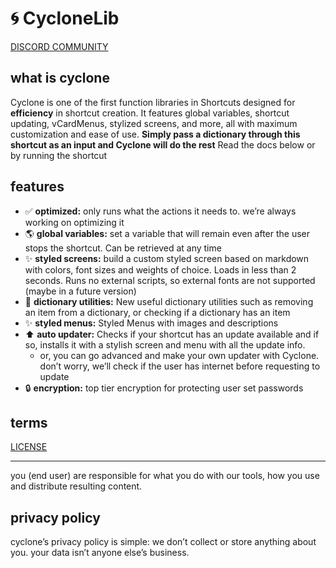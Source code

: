 # <emoji>🌀</emoji> CycloneLib 
[DISCORD COMMUNITY](https://discord.gg/UYgGdEwGsK)
## what is cyclone
Cyclone is one of the first function libraries in Shortcuts designed for **efficiency** in shortcut creation. It features global variables, shortcut updating, vCardMenus, stylized screens, and more, all with maximum customization and ease of use. **Simply pass a dictionary through this shortcut as an input and Cyclone will do the rest** 
Read the docs below or by running the shortcut

## features
- ✅ **optimized:** only runs what the actions it needs to. we’re always working on optimizing it 
- 🌎 **global variables:** set a variable that will remain even after the user stops the shortcut. Can be retrieved at any time
- ✨ **styled screens:** build a custom styled screen based on markdown with colors, font sizes and weights of choice. Loads in less than 2 seconds. Runs no external scripts, so external fonts are not supported (maybe in a future version) 
- 🧰 **dictionary utilities:** New useful dictionary utilities such as removing an item from a dictionary, or checking if a dictionary has an item
- ✨ **styled menus:** Styled Menus with images and descriptions 
- ⬆️ **auto updater:** Checks if your shortcut has an update available and if so, installs it with a stylish screen and menu with all the update info.
  - or, you can go advanced and make your own updater with Cyclone. don’t worry, we’ll check if the user has internet before requesting to update
- 🔒 **encryption:** top tier encryption for protecting user set passwords 


## terms
[LICENSE](https://www.notion.so/LICENSE-2034cb1c688180f8b9cfc2967f173b39?pvs=21)

---

you (end user) are responsible for what you do with our tools, how you use and distribute resulting content.

## privacy policy

cyclone’s privacy policy is simple: we don’t collect or store anything about you. your data isn’t anyone else’s business.
